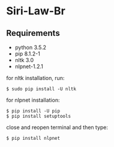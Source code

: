 # Siri-Law-Br

## Requirements

* python 3.5.2
* pip 8.1.2-1
* nltk 3.0 
* nlpnet-1.2.1

for nltk installation, run:
````
$ sudo pip install -U nltk
````

for nlpnet installation:
````
$ pip install -U pip
$ pip install setuptools
````

close and reopen terminal and then type:
````
$ pip install nlpnet
````

